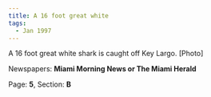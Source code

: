 ```yaml
---  
title: A 16 foot great white  
tags:  
  - Jan 1997  
---  
```

  
A 16 foot great white shark is caught off Key Largo. [Photo]  
  
Newspapers: **Miami Morning News or The Miami Herald**  
  
Page: **5**, Section: **B** 
